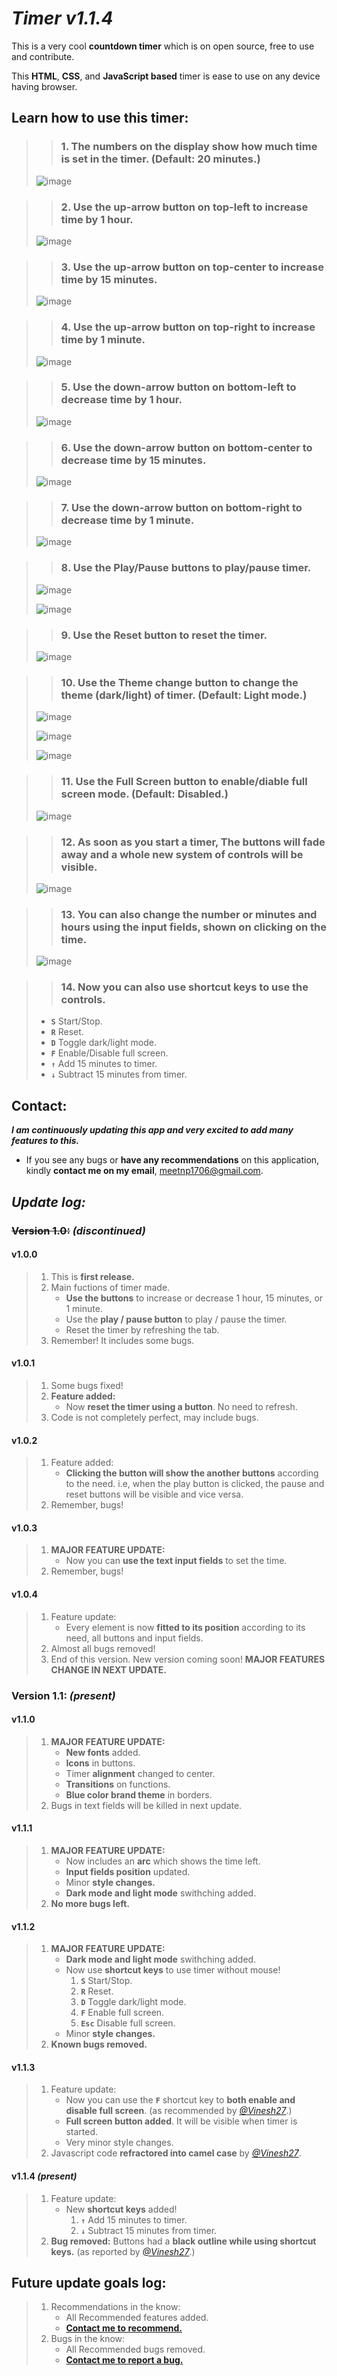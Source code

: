 # ***Timer v1.1.4***

This is a very cool **countdown timer** which is on open source, free to use and contribute.

This **HTML**, **CSS**, and **JavaScript based** timer is ease to use on any device having browser.


## Learn how to use this timer:


>> ### 1. The numbers on the display **show how much time** is set in the timer. (Default: 20 minutes.)
> 
> ![image](https://user-images.githubusercontent.com/89027512/161437351-10da30a5-8d89-4739-9760-faabd981de9b.png)

>> ### 2. Use the up-arrow button on top-left to increase time by 1 hour.
> 
> ![image](https://user-images.githubusercontent.com/89027512/161437416-72b7871c-3666-44c9-b23a-0e6b520f7a5d.png)

>> ### 3. Use the up-arrow button on top-center to increase time by 15 minutes.
> 
> ![image](https://user-images.githubusercontent.com/89027512/161437426-6000949e-f7c3-4f1d-a5df-580fd8aa7278.png)

>> ### 4. Use the up-arrow button on top-right to increase time by 1 minute.
> 
> ![image](https://user-images.githubusercontent.com/89027512/161437438-14322d89-9e2a-4856-ba4a-32f81af40c78.png)

>> ### 5. Use the down-arrow button on bottom-left to decrease time by 1 hour.
> 
> ![image](https://user-images.githubusercontent.com/89027512/161437986-291b4535-93db-49f1-b4ea-3b03f287180e.png)

>> ### 6. Use the down-arrow button on bottom-center to decrease time by 15 minutes.
> 
> ![image](https://user-images.githubusercontent.com/89027512/161437995-964f8c70-f4cb-447a-80b5-c5d0c8190116.png)

>> ### 7. Use the down-arrow button on bottom-right to decrease time by 1 minute.
> 
> ![image](https://user-images.githubusercontent.com/89027512/161438008-81f688b5-f507-475b-91b9-43f5eb374859.png)

>> ### 8. Use the **Play/Pause** buttons to play/pause timer.
> 
> ![image](https://user-images.githubusercontent.com/89027512/161438023-f09de7e5-8653-472f-8d93-24796036e029.png)
> 
> ![image](https://user-images.githubusercontent.com/89027512/161438037-c0fab25d-5396-4058-b590-f9ce19e68faf.png)

>> ### 9. Use the **Reset** button to reset the timer.
> 
> ![image](https://user-images.githubusercontent.com/89027512/161438052-ffb0f6a9-bba6-48f5-a616-7829eedb5753.png)

>> ### 10. Use the **Theme change** button to change the theme (dark/light) of timer. (Default: Light mode.)
> 
> ![image](https://user-images.githubusercontent.com/89027512/161438078-439ffe65-5999-4603-9f7f-98c34e1cd5f2.png)
> 
> ![image](https://user-images.githubusercontent.com/89027512/161438099-c2d91ddd-56fe-4736-aea8-105f419c1936.png)
> 
> ![image](https://user-images.githubusercontent.com/89027512/161438111-4c9adda5-c60a-4226-be06-5621a56322e7.png)

>> ### 11. Use the **Full Screen** button to enable/diable full screen mode. (Default: Disabled.)
> 
> ![image](https://user-images.githubusercontent.com/89027512/161438135-1f775c68-7dd1-489d-a221-caaaffb69faf.png)

>> ### 12. As soon as you **start a timer, The buttons will fade away** and a whole new system of controls will be visible.
> 
> ![image](https://user-images.githubusercontent.com/89027512/161438585-70b86105-b734-4ee6-98e6-95458a797346.png)

>> ### 13. You can also change the number or minutes and hours using the input fields, shown on clicking on the time.
> 
> ![image](https://user-images.githubusercontent.com/89027512/161438676-fcc7b4f0-cc97-4340-b0b2-c1026557f336.png)

>> ### 14. Now you can also use **shortcut keys** to use the controls.
>  - **```S```** Start/Stop.
>  - **```R```** Reset.
>  - **```D```** Toggle dark/light mode.
>  - **```F```** Enable/Disable full screen.
>  - **```↑```** Add 15 minutes to timer.
>  - **```↓```** Subtract 15 minutes from timer.


## Contact:
_**I am continuously updating this app and very excited to add many features to this.**_
- If you see any bugs or **have any recommendations** on this application, kindly **contact me on my email**, meetnp1706@gmail.com.

## **_Update log:_**


### ~~Version 1.0:~~ _(discontinued)_


#### v1.0.0 
> 1. This is **first release.** 
> 2. Main fuctions of timer made.
>    - **Use the buttons** to increase or decrease 1 hour, 15 minutes, or 1 minute.
>    - Use the **play / pause button** to play / pause the timer.
>    - Reset the timer by refreshing the tab.
> 3. Remember! It includes some bugs.


#### v1.0.1
> 1. Some bugs fixed!
> 2. **Feature added:** 
>    - Now **reset the timer using a button**. No need to refresh.
> 3. Code is not completely perfect, may include bugs.


#### v1.0.2
> 1. Feature added:
>    - **Clicking the button will show the another buttons** according to the need. i.e, when the play button is clicked, the pause and reset buttons will be visible and vice versa. 
> 2. Remember, bugs!


#### v1.0.3
> 1. **MAJOR FEATURE UPDATE:**
>    - Now you can **use the text input fields** to set the time. 
> 2. Remember, bugs!


#### v1.0.4
> 1. Feature update:
>    - Every element is now **fitted to its position** according to its need, all buttons and input fields.
> 2. Almost all bugs removed!
> 3. End of this version. New version coming soon! **MAJOR FEATURES CHANGE IN NEXT UPDATE.** 


### **Version 1.1:** _(present)_


#### v1.1.0 
> 1. **MAJOR FEATURE UPDATE:**
>    - **New fonts** added.
>    - **Icons** in buttons.
>    - Timer **alignment** changed to center.
>    - **Transitions** on functions.
>    - **Blue color brand theme** in borders.
> 2. Bugs in text fields will be killed in next update.


#### v1.1.1
> 1. **MAJOR FEATURE UPDATE:**
>    - Now includes an **arc** which shows the time left.
>    - **Input fields position** updated.
>    - Minor **style changes.**
>    - **Dark mode and light mode** swithching added.
> 2. **No more bugs left.**


#### v1.1.2
> 1. **MAJOR FEATURE UPDATE:**
>    - **Dark mode and light mode** swithching added.
>    - Now use **shortcut keys** to use timer without mouse!
>      1. **```S```** Start/Stop.
>      2. **```R```** Reset.
>      3. **```D```** Toggle dark/light mode.
>      4. **```F```** Enable full screen.
>      5. **```Esc```** Disable full screen.
>    - Minor **style changes.**
> 2. **Known bugs removed.**


#### v1.1.3
> 1. Feature update:
>    - Now you can use the **```F```** shortcut key to **both enable and disable full screen**. (as recommended by _[@Vinesh27](https://github.com/vinesh27)_.)
>    - **Full screen button added**. It will be visible when timer is started.
>    - Very minor style changes.
> 2. Javascript code **refractored into camel case** by _[@Vinesh27](https://github.com/vinesh27)_.


#### v1.1.4 _(present)_
> 1. Feature update:
>    - New **shortcut keys** added!
>      1. **```↑```** Add 15 minutes to timer.
>      2. **```↓```** Subtract 15 minutes from timer.
> 2. **Bug removed:** Buttons had a **black outline while using shortcut keys.** (as reported by _[@Vinesh27](https://github.com/vinesh27)_.)


## Future update goals log:
> 1. Recommendations in the know:
>    - All Recommended features added.
>    - [**Contact me to recommend.**](https://github.com/MeetPatel1706)
> 2. Bugs in the know:
>    - All Recommended bugs removed.
>    - [**Contact me to report a bug.**](https://github.com/MeetPatel1706)
